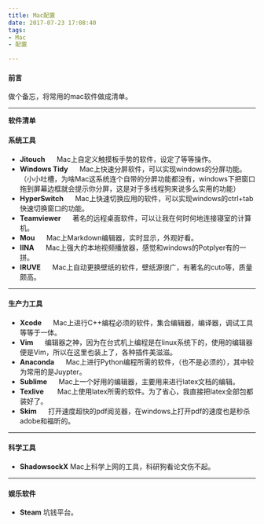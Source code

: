 ```yaml
---
title: Mac配置
date: 2017-07-23 17:08:40
tags:
- Mac
- 配置

---
```

#### 前言
做个备忘，将常用的mac软件做成清单。
<!-- more --> 
***
**软件清单**
#### 系统工具
- **Jitouch** &nbsp;&nbsp;&nbsp;&nbsp; Mac上自定义触摸板手势的软件，设定了等等操作。
- **Windows Tidy** &nbsp;&nbsp;&nbsp;&nbsp; Mac上快速分屏软件，可以实现windows的分屏功能。（小小吐槽，为啥Mac这系统连个自带的分屏功能都没有，windows下把窗口拖到屏幕边框就会提示你分屏，这是对于多线程狗来说多么实用的功能）
- **HyperSwitch** &nbsp;&nbsp;&nbsp;&nbsp; Mac上快速切换应用的软件，可以实现windows的ctrl+tab快速切换窗口的功能。
- **Teamviewer** &nbsp;&nbsp;&nbsp;&nbsp; 著名的远程桌面软件，可以让我在何时何地连接寝室的计算机。
- **Mou** &nbsp;&nbsp;&nbsp;&nbsp; Mac上Markdown编辑器，实时显示，外观好看。
- **IINA** &nbsp;&nbsp;&nbsp;&nbsp; Mac上强大的本地视频播放器，感觉和windows的Potplyer有的一拼。
- **IRUVE** &nbsp;&nbsp;&nbsp;&nbsp; Mac上自动更换壁纸的软件，壁纸源很广，有著名的cuto等，质量颇高。
***
#### 生产力工具
- **Xcode** &nbsp;&nbsp;&nbsp;&nbsp; Mac上进行C++编程必须的软件，集合编辑器，编译器，调试工具等等于一体。
- **Vim** &nbsp;&nbsp;&nbsp;&nbsp; 编辑器之神，因为在台式机上编程是在linux系统下的，使用的编辑器便是Vim，所以在这里也装上了，各种插件美滋滋。
- **Anaconda** &nbsp;&nbsp;&nbsp;&nbsp; Mac上进行Python编程所需的软件，（也不是必须的），其中较为常用的是Juypter。
- **Sublime** &nbsp;&nbsp;&nbsp;&nbsp; Mac上一个好用的编辑器，主要用来进行latex文档的编辑。
- **Texlive** &nbsp;&nbsp;&nbsp;&nbsp;  Mac上使用latex所需的软件。为了省心，我直接把latex全部包都装好了。
- **Skim** &nbsp;&nbsp;&nbsp;&nbsp; 打开速度超快的pdf阅览器，在windows上打开pdf的速度也是秒杀adobe和福昕的。
***
#### 科学工具
- **ShadowsockX** Mac上科学上网的工具，科研狗看论文伤不起。
***
#### 娱乐软件
- **Steam** 坑钱平台。 
